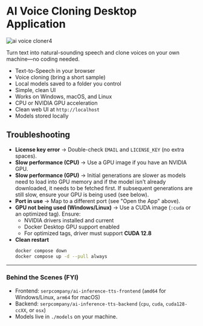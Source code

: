 # AI Voice Cloning Desktop Application


![ai voice cloner4](https://github.com/user-attachments/assets/2ba4d59b-ed86-45a8-97d7-d7afdd1803f7)



Turn text into natural-sounding speech and clone voices on your own machine—no coding needed.

- Text-to-Speech in your browser  
- Voice cloning (bring a short sample)  
- Local models saved to a folder you control  
- Simple, clean UI
- Works on Windows, macOS, and Linux  
- CPU or NVIDIA GPU acceleration  
- Clean web UI at `http://localhost`  
- Models stored locally


## Troubleshooting

- **License key error** → Double-check `EMAIL` and `LICENSE_KEY` (no extra spaces).  
- **Slow performance (CPU)** → Use a GPU image if you have an NVIDIA GPU.
- **Slow performance (GPU)** → Initial generations are slower as models need to load into GPU memory and if the model isn't already downloaded, it needs to be fetched first. If subsequent generations are still slow, ensure your GPU is being used (see below).
- **Port in use** → Map to a different port (see "Open the App" above).
- **GPU not being used (Windows/Linux)** → Use a CUDA image (`:cuda` or an optimized tag). Ensure:
  - NVIDIA drivers installed and current  
  - Docker Desktop GPU support enabled  
  - For optimized tags, driver must support **CUDA 12.8**  
- **Clean restart**
  ```bash
  docker compose down
  docker compose up -d --pull always
  ```

---

### Behind the Scenes (FYI)

- Frontend: `serpcompany/ai-inference-tts-frontend` (`amd64` for Windows/Linux, `arm64` for macOS)  
- Backend: `serpcompany/ai-inference-tts-backend` (`cpu`, `cuda`, `cuda128-ccXX`, or `osx`)  
- Models live in `./models` on your machine.
